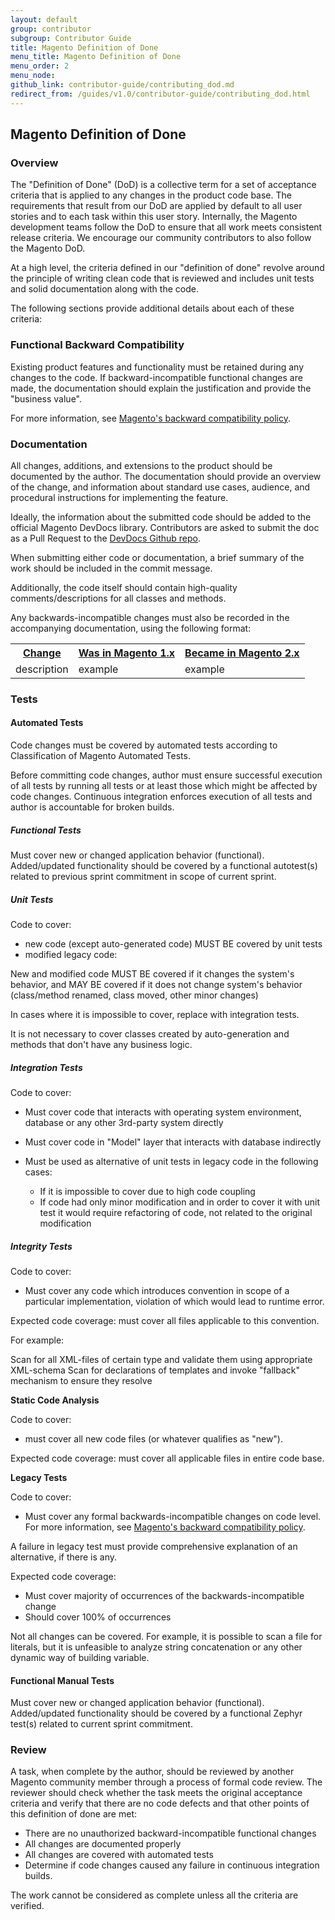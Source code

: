 ```yaml
---
layout: default
group: contributor
subgroup: Contributor Guide
title: Magento Definition of Done
menu_title: Magento Definition of Done
menu_order: 2
menu_node: 
github_link: contributor-guide/contributing_dod.md
redirect_from: /guides/v1.0/contributor-guide/contributing_dod.html
---
```


<!-- This topic is referred to from Magento 2 code! Don't change the URL without informing engineering! -->
<!-- Referring file: contributing.md owned by core -->


<h2 id="dod">Magento Definition of Done</h2>

<h3>Overview</h3>

The "Definition of Done" (DoD) is a collective term for a set of acceptance criteria that is applied to any changes in the product code base. The requirements that result from our DoD are applied by default to all user stories and to each task within this user story.  Internally, the Magento development teams follow the DoD to ensure that all work meets consistent release criteria. We encourage our community contributors to also follow the Magento DoD.

At a high level, the criteria defined in our "definition of done" revolve around the principle of writing clean code that is reviewed and includes unit tests and solid documentation along with the code.

The following sections provide additional details about each of these criteria: 

<h3>Functional Backward Compatibility</h3>

Existing product features and functionality must be retained during any changes to the code. If backward-incompatible functional changes are made, the documentation should explain the justification and provide the "business value". 

For more information, see <a href="{{ site.gdeurl21 }}architecture/backward-compatibility.html">Magento's backward compatibility policy</a>.

<h3>Documentation</h3>

All changes, additions, and extensions to the product should be documented by the author. The documentation should provide an overview of the change, and information about standard use cases, audience, and procedural instructions for implementing the feature.

Ideally, the information about the submitted code should be added to the official Magento DevDocs library. Contributors are asked to submit the doc as a Pull Request to the <a href="https://github.com/magento/devdocs" target="_blank">DevDocs Github repo</a>.

When submitting either code or documentation, a brief summary of the work should be included in the commit message. 

Additionally, the code itself should contain high-quality comments/descriptions for all classes and methods.

Any backwards-incompatible changes must also be recorded in the accompanying documentation, using the following format:
		
<table>
<tr>
<th><u>Change</u></th>
<th><u>Was in Magento 1.x</u></th>	
<th><u>Became in Magento 2.x</u></th>
</tr>
<tr>
<td>description</td>
<td>example</td>	
<td>example</td>
</tr>
</table>

<h3>Tests</h3>

<h4>Automated Tests</h4>

Code changes must be covered by automated tests according to Classification of Magento Automated Tests.

Before committing code changes, author must ensure successful execution of all tests by running all tests or at least those which might be affected by code changes. Continuous integration enforces execution of all tests and author is accountable for broken builds.

<h5>Functional Tests</h5>
Must cover new or changed application behavior (functional).
Added/updated functionality should be covered by a functional autotest(s) related to previous sprint commitment in scope of current sprint.

<h5>Unit Tests</h5>

Code to cover:

* new code (except auto-generated code) MUST BE covered by unit tests
* modified legacy code:

New and modified code MUST BE covered if it changes the system's behavior, and MAY BE covered if it does not change system's behavior (class/method renamed, class moved, other minor changes)

In cases where it is impossible to cover, replace with integration tests.

It is not necessary to cover classes created by auto-generation and methods that don't have any business logic.

<h5>Integration Tests</h5>

Code to cover:

* Must cover code that interacts with operating system environment, database or any other 3rd-party system directly
* Must cover code in "Model" layer that interacts with database indirectly
* Must be used as alternative of unit tests in legacy code in the following cases:

	*	If it is impossible to cover due to high code coupling
	*	If code had only minor modification and in order to cover it with unit test it would require refactoring of code, not related to the original modification

<h5>Integrity Tests</h5>

Code to cover: 

* Must cover any code which introduces convention in scope of a particular implementation, violation of which would lead to runtime error.

Expected code coverage: must cover all files applicable to this convention.

For example:

Scan for all XML-files of certain type and validate them using appropriate XML-schema
Scan for declarations of templates and invoke "fallback" mechanism to ensure they resolve

**Static Code Analysis**

Code to cover: 

* must cover all new code files (or whatever qualifies as "new").

Expected code coverage: must cover all applicable files in entire code base.

**Legacy Tests**

Code to cover: 

* Must cover any formal backwards-incompatible changes on code level. For more information, see 
<a href="{{ site.gdeurl21 }}architecture/backward-compatibility.html">Magento's backward compatibility policy</a>.

A failure in legacy test must provide comprehensive explanation of an alternative, if there is any.

Expected code coverage:

* Must cover majority of occurrences of the backwards-incompatible change
* Should cover 100% of occurrences

Not all changes can be covered. For example, it is possible to scan a file for literals, but it is unfeasible to analyze string concatenation or any other dynamic way of building variable.

<h4>Functional Manual Tests</h4>
Must cover new or changed application behavior (functional).
Added/updated functionality should be covered by a functional Zephyr test(s) related to current sprint commitment.

<h3>Review</h3>
A task, when complete by the author, should be reviewed by another Magento community member through a process of formal code review. The reviewer should check whether the task meets the original acceptance criteria and verify that there are no code defects and that other points of this definition of done are met:

* There are no unauthorized backward-incompatible functional changes 
* All changes are documented properly 
* All changes are covered with automated tests
* Determine if code changes caused any failure in continuous integration builds.

The work cannot be considered as complete unless all the criteria are verified.
